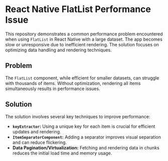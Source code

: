# React Native FlatList Performance Issue

This repository demonstrates a common performance problem encountered when using `FlatList` in React Native with a large dataset. The app becomes slow or unresponsive due to inefficient rendering. The solution focuses on optimizing data handling and rendering techniques.

## Problem

The `FlatList` component, while efficient for smaller datasets, can struggle with thousands of items.  Without optimization, rendering all items simultaneously results in performance issues.

## Solution

The solution involves several key techniques to improve performance:

* **`keyExtractor`:** Using a unique key for each item is crucial for efficient updates and rendering.
* **`ItemSeparatorComponent`:** Adding a separator improves visual separation and can reduce flickering.
* **Data Pagination/Virtualization:** Fetching and rendering data in chunks reduces the initial load time and memory usage.